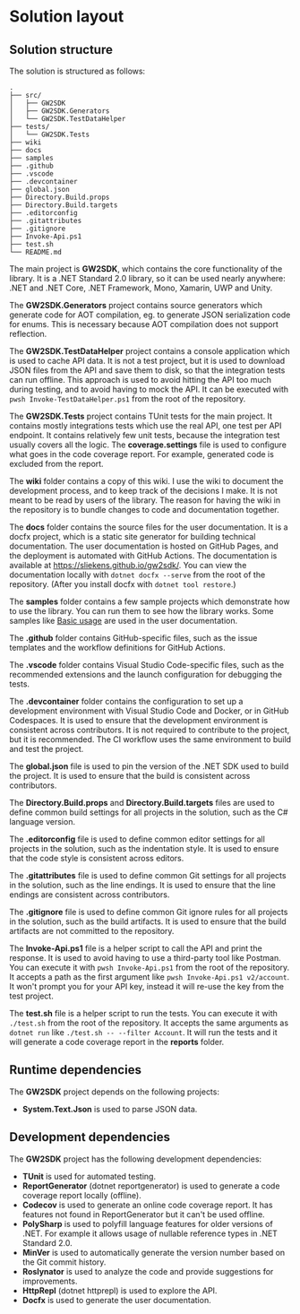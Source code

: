 # Solution layout

## Solution structure

The solution is structured as follows:

```text
.
├── src/
│   ├── GW2SDK
│   ├── GW2SDK.Generators
│   └── GW2SDK.TestDataHelper
├── tests/
│   └── GW2SDK.Tests
├── wiki
├── docs
├── samples
├── .github
├── .vscode
├── .devcontainer
├── global.json
├── Directory.Build.props
├── Directory.Build.targets
├── .editorconfig
├── .gitattributes
├── .gitignore
├── Invoke-Api.ps1
├── test.sh
└── README.md
```

The main project is **GW2SDK**, which contains the core functionality of the
library. It is a .NET Standard 2.0 library, so it can be used nearly anywhere:
.NET and .NET Core, .NET Framework, Mono, Xamarin, UWP and Unity.

The **GW2SDK.Generators** project contains source generators which generate
code for AOT compilation, eg. to generate JSON serialization code for enums.
This is necessary because AOT compilation does not support reflection.

The **GW2SDK.TestDataHelper** project contains a console application which is
used to cache API data. It is not a test project, but it is used to download
JSON files from the API and save them to disk, so that the integration tests
can run offline. This approach is used to avoid hitting the API too much during
testing, and to avoid having to mock the API. It can be executed with `pwsh
Invoke-TestDataHelper.ps1` from the root of the repository.

The **GW2SDK.Tests** project contains TUnit tests for the main project. It
contains mostly integrations tests which use the real API, one test per API
endpoint. It contains relatively few unit tests, because the integration test
usually covers all the logic. The **coverage.settings** file is used to
configure what goes in the code coverage report. For example, generated code is
excluded from the report.

The **wiki** folder contains a copy of this wiki. I use the wiki to document
the development process, and to keep track of the decisions I make. It is not
meant to be read by users of the library. The reason for having the wiki
in the repository is to bundle changes to code and documentation together.

The **docs** folder contains the source files for the user documentation. It
is a docfx project, which is a static site generator for building technical
documentation. The user documentation is hosted on GitHub Pages, and the
deployment is automated with GitHub Actions. The documentation is available at
<https://sliekens.github.io/gw2sdk/>. You can view the documentation locally
with `dotnet docfx --serve` from the root of the repository. (After you install
docfx with `dotnet tool restore`.)

The **samples** folder contains a few sample projects which demonstrate how to
use the library. You can run them to see how the library works. Some samples
like [Basic usage](https://sliekens.github.io/gw2sdk/guide/usage.html) are used
in the user documentation.

The **.github** folder contains GitHub-specific files, such as the issue
templates and the workflow definitions for GitHub Actions.

The **.vscode** folder contains Visual Studio Code-specific files, such as the
recommended extensions and the launch configuration for debugging the tests.

The **.devcontainer** folder contains the configuration to set up a development
environment with Visual Studio Code and Docker, or in GitHub Codespaces. It is
used to ensure that the development environment is consistent across
contributors. It is not required to contribute to the project, but it is
recommended. The CI workflow uses the same environment to build and test the
project.

The **global.json** file is used to pin the version of the .NET SDK used to
build the project. It is used to ensure that the build is consistent across
contributors.

The **Directory.Build.props** and **Directory.Build.targets** files are used to
define common build settings for all projects in the solution, such as the C#
language version.

The **.editorconfig** file is used to define common editor settings for all
projects in the solution, such as the indentation style. It is used to ensure
that the code style is consistent across editors.

The **.gitattributes** file is used to define common Git settings for all
projects in the solution, such as the line endings. It is used to ensure that
the line endings are consistent across contributors.

The **.gitignore** file is used to define common Git ignore rules for all
projects in the solution, such as the build artifacts. It is used to ensure
that the build artifacts are not committed to the repository.

The **Invoke-Api.ps1** file is a helper script to call the API and print the
response. It is used to avoid having to use a third-party tool like Postman.
You can execute it with `pwsh Invoke-Api.ps1` from the root of the repository.
It accepts a path as the first argument like `pwsh Invoke-Api.ps1 v2/account`.
It won't prompt you for your API key, instead it will re-use the key from the
test project.

The **test.sh** file is a helper script to run the tests. You can execute it
with `./test.sh` from the root of the repository. It accepts the same arguments
as `dotnet run` like `./test.sh -- --filter Account`. It will run the tests and it
will generate a code coverage report in the **reports** folder.

## Runtime dependencies

The **GW2SDK** project depends on the following projects:

- **System.Text.Json** is used to parse JSON data.

## Development dependencies

The **GW2SDK** project has the following development dependencies:

- **TUnit** is used for automated testing.
- **ReportGenerator** (dotnet reportgenerator) is used to generate a code
 coverage report locally (offline).
- **Codecov** is used to generate an online code coverage report. It has
 features not found in ReportGenerator but it can't be used offline.
- **PolySharp** is used to polyfill language features for older versions of
 .NET. For example it allows usage of nullable reference types in .NET
 Standard 2.0.
- **MinVer** is used to automatically generate the version number based on
  the Git commit history.
- **Roslynator** is used to analyze the code and provide suggestions for
  improvements.
- **HttpRepl** (dotnet httprepl) is used to explore the API.
- **Docfx** is used to generate the user documentation.
